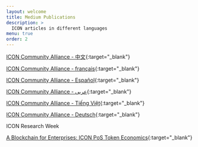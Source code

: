 ```yaml
---
layout: welcome
title: Medium Publications
description: >
  ICON articles in different languages
menu: true
order: 2
---
```


[ICON Community Alliance - 中文](https://www.medium.com/hx57chinese){:target="_blank"}


[ICON Community Alliance - français](https://www.medium.com/hx57french){:target="_blank"}


[ICON Community Alliance - Español](https://www.medium.com/hx57spanish){:target="_blank"}


[ICON Community Alliance - عربى](https://medium.com/hx57arabic){:target="_blank"}


[ICON Community Alliance - Tiếng Việt](https://medium.com/hx57vietnamese){:target="_blank"}


[ICON Community Alliance - Deutsch](https://medium.com/hx57german){:target="_blank"}


<p class="message"> ICON Research Week </p>

[A Blockchain for Enterprises: ICON PoS Token Economics](https://medium.com/@hellopanel/a-blockchain-for-enterprises-icon-pos-token-economics-e7e94384a90b){:target="_blank"}



